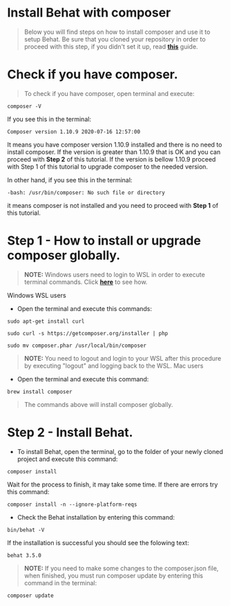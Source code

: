 # Install Behat with composer
> Below you will find steps on how to install composer and use it to setup Behat. Be sure that you cloned your repository in order to proceed with this step, if you didn't set it up, read [**this**](https://github.com/plamen-penev-ffw/behat-starter-kit/blob/master/REPOSITORY.md) guide.

# Check if you have composer.
> To check if you have composer, open terminal and execute:
```
composer -V
```
If you see this in the terminal:
```
Composer version 1.10.9 2020-07-16 12:57:00
```
It means you have composer version 1.10.9 installed and there is no need to install composer. If the version is greater than 1.10.9 that is OK and you can proceed with **Step 2** of this tutorial. If the version is bellow 1.10.9 proceed with Step 1 of this tutorial to upgrade composer to the needed version.

In other hand, if you see this in the terminal:
```
-bash: /usr/bin/composer: No such file or directory
```
it means composer is not installed and you need to proceed with **Step 1** of this tutorial.

# Step 1 - How to install or upgrade composer globally.
> **NOTE:** Windows users need to login to WSL in order to execute terminal commands. Click [**here**](https://github.com/plamen-penev-ffw/behat-starter-kit/blob/master/WSL.md#opening-linux-terminal) to see how.

Windows WSL users
* Open the terminal and execute this commands:
```
sudo apt-get install curl
```
```
sudo curl -s https://getcomposer.org/installer | php
```
```
sudo mv composer.phar /usr/local/bin/composer
```
> **NOTE:** You need to logout and login to your WSL after this procedure by executing "logout" and logging back to the WSL.
Mac users
* Open the terminal and execute this command:
```
brew install composer
```
> The commands above will install composer globally.

# Step 2 - Install Behat.
* To install Behat, open the terminal, go to the folder of your newly cloned project and execute this command:
```
composer install
```
Wait for the process to finish, it may take some time. If there are errors try this command:
```
composer install -n --ignore-platform-reqs
```
* Check the Behat installation by entering this command:
```
bin/behat -V
```
If the installation is successful you should see the folowing text:
```
behat 3.5.0
```
> **NOTE:** If you need to make some changes to the composer.json file, when finished, you must run composer update by entering this command in the terminal:
```
composer update
```
